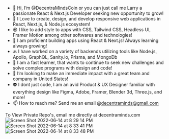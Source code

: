 - 👋 Hi, I’m @DecentraMindsCoin or you can just call me Larry a passionate React & Next.js Developer seeking new opportunity to grow!
- 💞️ I Love to create, design, and develop responsive web applications in React, Next.js, & Node.js ecosystem!
- 😎 I like to add style to apps with CSS, Tailwind CSS, Headless UI, Framer Motion among other softwares and technologies!
- 🌱 I am proficient building apps using React & Next.js! Always learning always growing!
- 🔙 I have worked on a variety of backends utilizing tools like Node.js, Apollo, GraphQL, Sanity.io, Prisma, and MongoDb
- 🧠 I am a fast learner, that wants to continue to seek new challenges and solve complex programs with design and code!
- 👀 I’m looking to make an immediate impact with a great team and company in United States!
- 👽 I dont just code, I am an avid Product & UX Designer familiar with everything design like Figma, Adobe, Framer,  Blender 3d, Three.js, and more!
- 📫 How to reach me? Send me an email @decentraminds@gmail.com

<!---
DecentraMindsCoin/DecentraMindsCoin is a ✨ special ✨ repository because its `README.md` (this file) appears on your GitHub profile.
You can click the Preview link to take a look at your changes.
--->
To View Private Repo's, email me directly at decentraminds.com
![Screen Shot 2022-06-14 at 8 29 14 PM](https://user-images.githubusercontent.com/79233984/173723667-c9316555-f36a-471f-81aa-96359226367c.png)
![Screen Shot 2022-06-14 at 8 33 41 PM](https://user-images.githubusercontent.com/79233984/173724079-840559b2-3daf-4db9-845a-10b0c4031a63.png)
![Screen Shot 2022-06-14 at 8 33 48 PM](https://user-images.githubusercontent.com/79233984/173724084-3f8c3553-934b-44b8-b58a-52c9d1e6b8fb.png)
